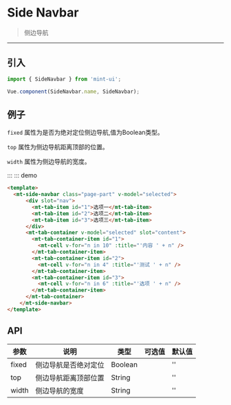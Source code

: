 # Side Navbar

> 侧边导航

-------------

## 引入

```javascript
import { SideNavbar } from 'mint-ui';

Vue.component(SideNavbar.name, SideNavbar);
```

## 例子

`fixed` 属性为是否为绝对定位侧边导航,值为Boolean类型。

`top` 属性为侧边导航距离顶部的位置。

`width` 属性为侧边导航的宽度。


:::
::: demo
```html
<template>
  <mt-side-navbar class="page-part" v-model="selected">
      <div slot="nav">
        <mt-tab-item id="1">选项一</mt-tab-item>
        <mt-tab-item id="2">选项二</mt-tab-item>
        <mt-tab-item id="3">选项三</mt-tab-item>
      </div>
      <mt-tab-container v-model="selected" slot="content">
        <mt-tab-container-item id="1">
          <mt-cell v-for="n in 10" :title="'内容 ' + n" />
        </mt-tab-container-item>
        <mt-tab-container-item id="2">
          <mt-cell v-for="n in 4" :title="'测试 ' + n" />
        </mt-tab-container-item>
        <mt-tab-container-item id="3">
          <mt-cell v-for="n in 6" :title="'选项 ' + n" />
        </mt-tab-container-item>
      </mt-tab-container>
    </mt-side-navbar>
</template>

```


## API
| 参数 | 说明 | 类型 | 可选值 | 默认值 |
|------|-------|---------|-------|--------|
| fixed | 侧边导航是否绝对定位 | Boolean | | '' |
| top | 侧边导航距离顶部位置 | String | | '' |
| width | 侧边导航的宽度 | String | | '' |

